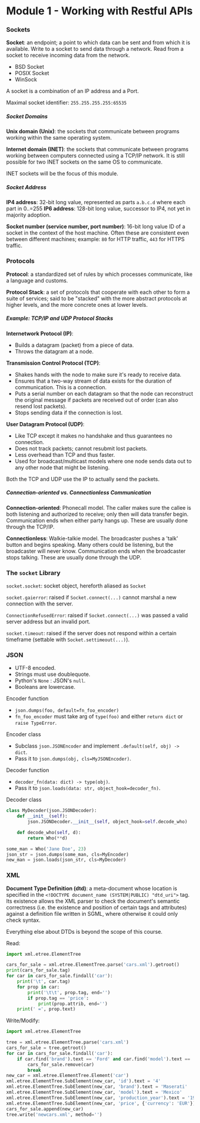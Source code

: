 # Module 1 - Working with Restful APIs

### Sockets

**Socket**: an endpoint; a point to which data can be sent and from which it is available. Write to a socket to send data through a network. Read from a socket to receive incoming data from the network.
- BSD Socket
- POSIX Socket
- WinSock

A socket is a combination of an IP address and a Port. 

Maximal socket identifier: `255.255.255.255:65535`

##### Socket Domains

**Unix domain (Unix)**: the sockets that communicate between programs working within the same operating system.

**Internet domain (INET)**: the sockets that communicate between programs working between computers connected using a TCP/IP network. It is still possible for two INET sockets on the same OS to communicate.

INET sockets will be the focus of this module.

##### Socket Address

**IP4 address**: 32-bit long value, represented as parts `a.b.c.d` where each part in 0..=255
**IP6 address**: 128-bit long value, successor to IP4, not yet in majority adoption.

**Socket number (service number, port number)**: 16-bit long value ID of a socket in the context of the host machine. Often these are consistent even between different machines; example: `80` for HTTP traffic, `443` for HTTPS traffic. 

### Protocols

**Protocol**: a standardized set of rules by which processes communicate, like a language and customs.

**Protocol Stack**: a set of protocols that cooperate with each other to form a suite of services; said to be "stacked" with the more abstract protocols at higher levels, and the more concrete ones at lower levels.

##### Example: TCP/IP and UDP Protocol Stacks

**Internetwork Protocol (IP)**: 
- Builds a datagram (packet) from a piece of data.
- Throws the datagram at a node.

**Transmission Control Protocol (TCP)**: 
- Shakes hands with the node to make sure it's ready to receive data. 
- Ensures that a two-way stream of data exists for the duration of communication. This is a connection.
- Puts a serial number on each datagram so that the node can reconstruct the original message if packets are received out of order (can also resend lost packets).
- Stops sending data if the connection is lost.

**User Datagram Protocol (UDP)**: 
- Like TCP except it makes no handshake and thus guarantees no connection.
- Does not track packets; cannot resubmit lost packets.
- Less overhead than TCP and thus faster.
- Used for broadcast/multicast models where one node sends data out to any other node that might be listening.

Both the TCP and UDP use the IP to actually send the packets.

##### Connection-oriented vs. Connectionless Communication

**Connection-oriented**: Phonecall model. The caller makes sure the callee is both listening and authorized to receive; only then will data transfer begin. Communication ends when either party hangs up. These are usually done through the TCP/IP.

**Connectionless**: Walkie-talkie model. The broadcaster pushes a 'talk' button and begins speaking. Many others could be listening, but the broadcaster will never know. Communication ends when the broadcaster stops talking. These are usually done through the UDP.

### The `socket` Library

`socket.socket`: socket object, hereforth aliased as `Socket`

`socket.gaierror`: raised if `Socket.connect(...)` cannot marshal a new connection with the server.

`ConnectionRefusedError`: raised if `Socket.connect(...)` was passed a valid server address but an invalid port.

`socket.timeout`: raised if the server does not respond within a certain timeframe (settable with `Socket.settimeout(...)`).

### JSON

- UTF-8 encoded.
- Strings must use doublequote.
- Python's `None` : JSON's `null`.
- Booleans are lowercase.

Encoder function
- `json.dumps(foo, default=fn_foo_encoder)`
- `fn_foo_encoder` must take arg of `type(foo)` and either `return dict` or `raise TypeError`.

Encoder class
- Subclass `json.JSONEncoder` and implement `.default(self, obj) -> dict`. 
- Pass it to `json.dumps(obj, cls=MyJSONEncoder)`.

Decoder function
- `decoder_fn(data: dict) -> type(obj)`.
- Pass it to `json.loads(data: str, object_hook=decoder_fn)`.

Decoder class
```python
class MyDecoder(json.JSONDecoder):
    def __init__(self):
        json.JSONDecoder.__init__(self, object_hook=self.decode_who)

    def decode_who(self, d):
        return Who(**d)

some_man = Who('Jane Doe', 23)
json_str = json.dumps(some_man, cls=MyEncoder)
new_man = json.loads(json_str, cls=MyDecoder)
```

### XML

**Document Type Definition (dtd)**: a meta-document whose location is specified in the `<!DOCTYPE document_name (SYSTEM|PUBLIC) "dtd_uri">` tag. Its existence allows the XML parser to check the document's semantic correctness (i.e. the existence and position of certain tags and attributes) against a definition file written in SGML, where otherwise it could only check syntax.

Everything else about DTDs is beyond the scope of this course.

Read:
```python
import xml.etree.ElementTree

cars_for_sale = xml.etree.ElementTree.parse('cars.xml').getroot()
print(cars_for_sale.tag)
for car in cars_for_sale.findall('car'):
    print('\t', car.tag)
    for prop in car:
        print('\t\t', prop.tag, end='')
        if prop.tag == 'price':
            print(prop.attrib, end='')
    print(' =', prop.text)
```

Write/Modify:
```python
import xml.etree.ElementTree

tree = xml.etree.ElementTree.parse('cars.xml')
cars_for_sale = tree.getroot()
for car in cars_for_sale.findall('car'):
    if car.find('brand').text == 'Ford' and car.find('model').text == 'Mustang':
        cars_for_sale.remove(car)
        break
new_car = xml.etree.ElementTree.Element('car')
xml.etree.ElementTree.SubElement(new_car, 'id').text = '4'
xml.etree.ElementTree.SubElement(new_car, 'brand').text = 'Maserati'
xml.etree.ElementTree.SubElement(new_car, 'model').text = 'Mexico'
xml.etree.ElementTree.SubElement(new_car, 'production_year').text = '1970'
xml.etree.ElementTree.SubElement(new_car, 'price', {'currency': 'EUR'}).text = '61800'
cars_for_sale.append(new_car)
tree.write('newcars.xml', method='')
```